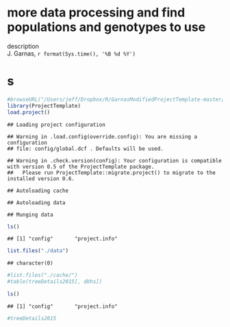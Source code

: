 # more data processing and find populations and genotypes to use
description  
J. Garnas, `r format(Sys.time(), '%B %d %Y')`  
# s


```r
#browseURL("/Users/jeff/Dropbox/R/GarnasModifiedProjectTemplate-master/template.Rmd")
library(ProjectTemplate)
load.project()
```

```
## Loading project configuration
```

```
## Warning in .load.config(override.config): You are missing a configuration
## file: config/global.dcf . Defaults will be used.
```

```
## Warning in .check.version(config): Your configuration is compatible with version 0.5 of the ProjectTemplate package.
##   Please run ProjectTemplate::migrate.project() to migrate to the installed version 0.6.
```

```
## Autoloading cache
```

```
## Autoloading data
```

```
## Munging data
```

```r
ls()
```

```
## [1] "config"       "project.info"
```

```r
list.files("./data")
```

```
## character(0)
```

```r
#list.files("./cache/")
#table(treeDetails2015[, dbhs])
```




```r
ls()
```

```
## [1] "config"       "project.info"
```

```r
#treeDetails2015
```

